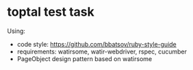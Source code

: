 toptal test task
======

Using:
* code style: https://github.com/bbatsov/ruby-style-guide
* requirements: watirsome, watir-webdriver, rspec, cucumber
* PageObject design pattern based on watirsome
